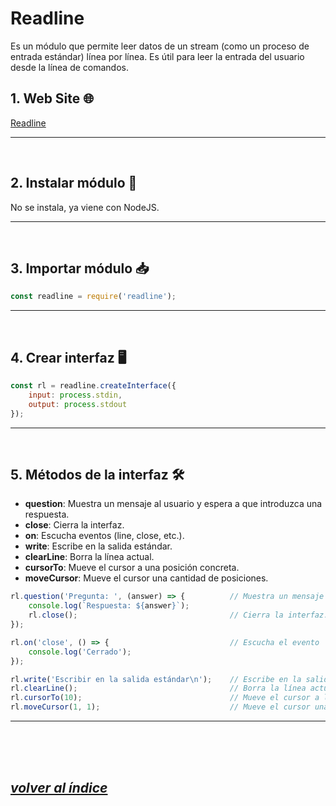 # Readline
Es un módulo que permite leer datos de un stream (como un proceso de entrada estándar) línea por línea. Es útil para leer la entrada del usuario desde la línea de comandos.

## 1. Web Site 🌐
[Readline](https://nodejs.org/api/readline.html)

---
<br>

## 2. Instalar módulo 🔧
No se instala, ya viene con NodeJS.

---
<br>

## 3. Importar módulo 📥
```javascript
const readline = require('readline');
```
---
<br>

## 4. Crear interfaz 🖥️
```javascript
const rl = readline.createInterface({
    input: process.stdin,
    output: process.stdout
});
```
---
<br>

## 5. Métodos de la interfaz 🛠️
- **question**: Muestra un mensaje al usuario y espera a que introduzca una respuesta.
- **close**: Cierra la interfaz.
- **on**: Escucha eventos (line, close, etc.).
- **write**: Escribe en la salida estándar.
- **clearLine**: Borra la línea actual.
- **cursorTo**: Mueve el cursor a una posición concreta.
- **moveCursor**: Mueve el cursor una cantidad de posiciones.
```javascript
rl.question('Pregunta: ', (answer) => {          // Muestra un mensaje y espera respuesta.
    console.log(`Respuesta: ${answer}`);
    rl.close();                                  // Cierra la interfaz.
});

rl.on('close', () => {                           // Escucha el evento 'close' y muestra un mensaje al cerrar.
    console.log('Cerrado');
});

rl.write('Escribir en la salida estándar\n');    // Escribe en la salida estándar.
rl.clearLine();                                  // Borra la línea actual.
rl.cursorTo(10);                                 // Mueve el cursor a la derecha del caracter 10 de la línea actual.
rl.moveCursor(1, 1);                             // Mueve el cursor una posición a la derecha y una abajo.
```
---
<br><br><br>

## *[volver al índice](../../index.md)*